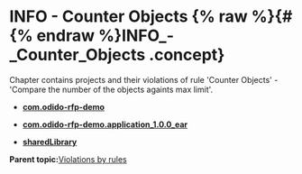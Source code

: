 # INFO - Counter Objects {% raw %}{#{% endraw %}INFO_-_Counter_Objects .concept}

Chapter contains projects and their violations of rule 'Counter Objects' - 'Compare the number of the objects againts max limit'.

-   **[com.odido-rfp-demo](../../qa/rules/Counter_Objects/violation3.md)**  

-   **[com.odido-rfp-demo.application\_1.0.0\_ear](../../qa/rules/Counter_Objects/violation1.md)**  

-   **[sharedLibrary](../../qa/rules/Counter_Objects/violation2.md)**  


**Parent topic:**[Violations by rules](../../qa/common/violationsByRules.md)

